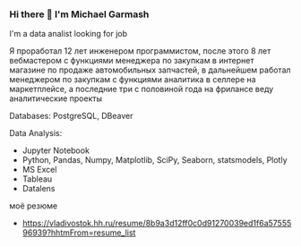### Hi there 👋 I'm Michael Garmash
I'm a data analist looking for job

Я проработал 12 лет инженером программистом, после этого 8 лет вебмастером с функциями менеджера по закупкам в интернет магазине по продаже автомобильных запчастей, в дальнейшем работал менеджером по закупкам с функциями аналитика в селлере на маркетплейсе, а последние три с половиной года на фрилансе веду аналитические проекты

Databases:
PostgreSQL, DBeaver

Data Analysis:
- Jupyter Notebook
- Python, Pandas, Numpy, Matplotlib, SciPy, Seaborn, statsmodels, Plotly
- MS Excel
- Tableau
- Datalens

моё резюме
- https://vladivostok.hh.ru/resume/8b9a3d12ff0c0d91270039ed1f6a5755596939?hhtmFrom=resume_list
<!--
**michaelgarmash/michaelgarmash** is a ✨ _special_ ✨ repository because its `README.md` (this file) appears on your GitHub profile.

Here are some ideas to get you started:

- 🔭 I’m currently working on ...
- 🌱 I’m currently learning ...
- 👯 I’m looking to collaborate on ...
- 🤔 I’m looking for help with ...
- 💬 Ask me about ...
- 📫 How to reach me: ...
- 😄 Pronouns: ...
- ⚡ Fun fact: ...
-->
